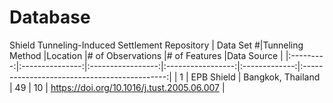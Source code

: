 # Database
Shield Tunneling-Induced Settlement Repository
| Data Set #|Tunneling Method |Location          |# of Observations   |# of Features  |Data Source                                   |
|:---------:|:---------------:|:-----------------:|:-----------------:|:-------------:|:--------------------------------------------:|
|    1      | EPB Shield      | Bangkok, Thailand |        49         |       10      | https://doi.org/10.1016/j.tust.2005.06.007   |
